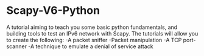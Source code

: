 # Scapy-V6-Python
A tutorial aiming to teach you some basic python fundamentals, and building tools to test an IPv6 network with Scapy. 
The tutorials will allow you to create the following:
-A packet sniffer
-Packet manipulation
-A TCP port-scanner
-A technique to emulate a denial of service attack
